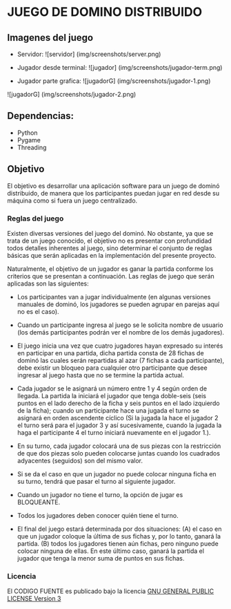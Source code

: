 # JUEGO DE DOMINO DISTRIBUIDO

## Imagenes del juego

* Servidor:
![servidor] (img/screenshots/server.png)

* Jugador desde terminal:
![jugador] (img/screenshots/jugador-term.png)

* Jugador parte grafica:
![jugadorG] (img/screenshots/jugador-1.png)

![jugadorG] (img/screenshots/jugador-2.png)

## Dependencias:
* Python
* Pygame
* Threading

## Objetivo  
El objetivo es desarrollar una aplicación software para un juego de dominó distribuido, de manera que los participantes puedan jugar en red desde su máquina como si fuera un juego centralizado.

### Reglas del juego
Existen diversas versiones del juego del dominó. No obstante, ya que se trata de un juego conocido, el objetivo no es presentar con profundidad todos detalles inherentes al juego, sino determinar el conjunto de reglas básicas que serán aplicadas en la implementación del presente proyecto.

Naturalmente, el objetivo de un jugador es ganar la partida conforme los criterios que se presentan a continuación. Las reglas de juego que serán aplicadas son las siguientes:

* Los participantes van a jugar individualmente (en algunas versiones manuales de dominó, los jugadores se pueden agrupar en parejas aquí no es el caso).

* Cuando un participante ingresa al juego se le solicita nombre de usuario (los demás participantes podrán ver el nombre de los demás jugadores).

* El juego inicia una vez que cuatro jugadores hayan expresado su interés en participar en una partida, dicha partida consta de 28 fichas de dominó las cuales serán repartidas al azar (7 fichas a cada participante), debe existir un bloqueo para cualquier otro participante que desee ingresar al juego hasta que no se termine la partida actual.

* Cada jugador se le asignará un número entre 1 y 4 según orden de llegada. La partida la iniciará el jugador que tenga doble-seis (seis puntos en el lado derecho de la ficha y seis puntos en el lado izquierdo de la ficha); cuando un participante hace una jugada el turno se asignará en orden ascendente cíclico (Si la jugada la hace el jugador 2 el turno será para el jugador 3 y así sucesivamente, cuando la jugada la haga el participante 4 el turno iniciará nuevamente en el jugador 1.).

* En su turno, cada jugador colocará una de sus piezas con la restricción de que dos piezas solo pueden colocarse juntas cuando los cuadrados adyacentes (seguidos) son del mismo valor.

* Si se da el caso en que un jugador no puede colocar ninguna ficha en su turno, tendrá que pasar el turno al siguiente jugador.

* Cuando un jugador no tiene el turno, la opción de jugar es BLOQUEANTE.

* Todos los jugadores deben conocer quién tiene el turno.

* El final del juego estará determinada por dos situaciones: (A) el caso en que un jugador coloque la última de sus fichas y, por lo tanto, ganará la partida. (B) todos los jugadores tienen aún fichas, pero ninguno puede colocar ninguna de ellas. En este último caso, ganará la partida el jugador que tenga la menor suma de puntos en sus fichas.

### Licencia
El CODIGO FUENTE es publicado bajo la licencia [GNU GENERAL PUBLIC LICENSE Version 3](LICENSE)
